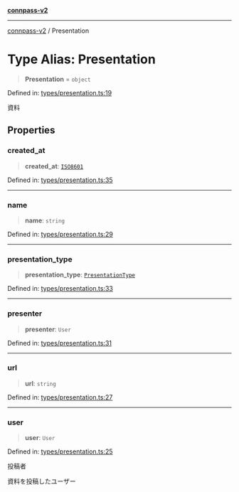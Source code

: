 [**connpass-v2**](../README.md)

***

[connpass-v2](../globals.md) / Presentation

# Type Alias: Presentation

> **Presentation** = `object`

Defined in: [types/presentation.ts:19](https://github.com/ryohidaka/node-connpass/blob/b69cc26f0ea76e14f3ad320cd4a0c035cb6fc39f/src/types/presentation.ts#L19)

資料

## Properties

### created\_at

> **created\_at**: [`ISO8601`](ISO8601.md)

Defined in: [types/presentation.ts:35](https://github.com/ryohidaka/node-connpass/blob/b69cc26f0ea76e14f3ad320cd4a0c035cb6fc39f/src/types/presentation.ts#L35)

***

### name

> **name**: `string`

Defined in: [types/presentation.ts:29](https://github.com/ryohidaka/node-connpass/blob/b69cc26f0ea76e14f3ad320cd4a0c035cb6fc39f/src/types/presentation.ts#L29)

***

### presentation\_type

> **presentation\_type**: [`PresentationType`](../enumerations/PresentationType.md)

Defined in: [types/presentation.ts:33](https://github.com/ryohidaka/node-connpass/blob/b69cc26f0ea76e14f3ad320cd4a0c035cb6fc39f/src/types/presentation.ts#L33)

***

### presenter

> **presenter**: `User`

Defined in: [types/presentation.ts:31](https://github.com/ryohidaka/node-connpass/blob/b69cc26f0ea76e14f3ad320cd4a0c035cb6fc39f/src/types/presentation.ts#L31)

***

### url

> **url**: `string`

Defined in: [types/presentation.ts:27](https://github.com/ryohidaka/node-connpass/blob/b69cc26f0ea76e14f3ad320cd4a0c035cb6fc39f/src/types/presentation.ts#L27)

***

### user

> **user**: `User`

Defined in: [types/presentation.ts:25](https://github.com/ryohidaka/node-connpass/blob/b69cc26f0ea76e14f3ad320cd4a0c035cb6fc39f/src/types/presentation.ts#L25)

投稿者

資料を投稿したユーザー

